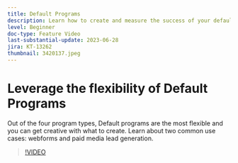 ```yaml
---
title: Default Programs
description: Learn how to create and measure the success of your default programs.
level: Beginner
doc-type: Feature Video
last-substantial-update: 2023-06-28
jira: KT-13262
thumbnail: 3420137.jpeg
---
```


# Leverage the flexibility of Default Programs


Out of the four program types, Default programs are the most flexible and you can get creative with what to create. 
Learn about two common use cases: webforms and paid media lead generation.

>[!VIDEO](https://video.tv.adobe.com/v/3420137?learn=on)
